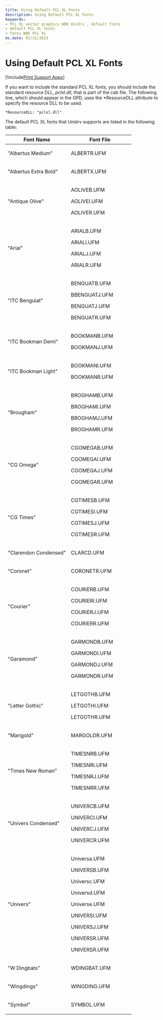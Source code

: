 ```yaml
---
title: Using Default PCL XL Fonts
description: Using Default PCL XL Fonts
keywords:
- PCL XL vector graphics WDK Unidrv , default fonts
- default PCL XL fonts
- fonts WDK PCL XL
ms.date: 01/31/2023
---
```


# Using Default PCL XL Fonts

[!include[Print Support Apps](../includes/print-support-apps.md)]

If you want to include the standard PCL XL fonts, you should include the standard resource DLL, *pclxl.dll*, that is part of the cab file. The following line, which should appear in the GPD, uses the \*ResourceDLL attribute to specify the resource DLL to be used.

```GPD
*ResourceDLL: "pclxl.dll"
```

The default PCL XL fonts that Unidrv supports are listed in the following table:

<table>
<colgroup>
<col width="50%" />
<col width="50%" />
</colgroup>
<thead>
<tr class="header">
<th>Font Name</th>
<th>Font File</th>
</tr>
</thead>
<tbody>
<tr class="odd">
<td><p>"Albertus Medium"</p></td>
<td><p>ALBERTR.UFM</p></td>
</tr>
<tr class="even">
<td><p>"Albertus Extra Bold"</p></td>
<td><p>ALBERTX.UFM</p></td>
</tr>
<tr class="odd">
<td><p>"Antique Olive"</p></td>
<td><p>AOLIVEB.UFM</p>
<p>AOLIVEI.UFM</p>
<p>AOLIVER.UFM</p></td>
</tr>
<tr class="even">
<td><p>"Arial"</p></td>
<td><p>ARIALB.UFM</p>
<p>ARIALI.UFM</p>
<p>ARIALJ.UFM</p>
<p>ARIALR.UFM</p></td>
</tr>
<tr class="odd">
<td><p>"ITC Benguiat"</p></td>
<td><p>BENGUATB.UFM</p>
<p>BBENGUATJ.UFM</p>
<p>BENGUATJ.UFM</p>
<p>BENGUATR.UFM</p></td>
</tr>
<tr class="even">
<td><p>"ITC Bookman Demi"</p></td>
<td><p>BOOKMANB.UFM</p>
<p>BOOKMANJ.UFM</p></td>
</tr>
<tr class="odd">
<td><p>"ITC Bookman Light"</p></td>
<td><p>BOOKMANI.UFM</p>
<p>BOOKMANR.UFM</p></td>
</tr>
<tr class="even">
<td><p>"Brougham"</p></td>
<td><p>BROGHAMB.UFM</p>
<p>BROGHAMI.UFM</p>
<p>BROGHAMJ.UFM</p>
<p>BROGHAMR.UFM</p></td>
</tr>
<tr class="odd">
<td><p>"CG Omega"</p></td>
<td><p>CGOMEGAB.UFM</p>
<p>CGOMEGAI.UFM</p>
<p>CGOMEGAJ.UFM</p>
<p>CGOMEGAR.UFM</p></td>
</tr>
<tr class="even">
<td><p>"CG Times"</p></td>
<td><p>CGTIMESB.UFM</p>
<p>CGTIMESI.UFM</p>
<p>CGTIMESJ.UFM</p>
<p>CGTIMESR.UFM</p></td>
</tr>
<tr class="odd">
<td><p>"Clarendon Condensed"</p></td>
<td><p>CLARCD.UFM</p></td>
</tr>
<tr class="even">
<td><p>"Coronet"</p></td>
<td><p>CORONETR.UFM</p></td>
</tr>
<tr class="odd">
<td><p>"Courier"</p></td>
<td><p>COURIERB.UFM</p>
<p>COURIERI.UFM</p>
<p>COURIERJ.UFM</p>
<p>COURIERR.UFM</p></td>
</tr>
<tr class="even">
<td><p>"Garamond"</p></td>
<td><p>GARMONDB.UFM</p>
<p>GARMONDI.UFM</p>
<p>GARMONDJ.UFM</p>
<p>GARMONDR.UFM</p></td>
</tr>
<tr class="odd">
<td><p>"Letter Gothic"</p></td>
<td><p>LETGOTHB.UFM</p>
<p>LETGOTHI.UFM</p>
<p>LETGOTHR.UFM</p></td>
</tr>
<tr class="even">
<td><p>"Marigold"</p></td>
<td><p>MARGOLDR.UFM</p></td>
</tr>
<tr class="odd">
<td><p>"Times New Roman"</p></td>
<td><p>TIMESNRB.UFM</p>
<p>TIMESNRI.UFM</p>
<p>TIMESNRJ.UFM</p>
<p>TIMESNRR.UFM</p></td>
</tr>
<tr class="even">
<td><p>"Univers Condensed"</p></td>
<td><p>UNIVERCB.UFM</p>
<p>UNIVERCI.UFM</p>
<p>UNIVERCJ.UFM</p>
<p>UNIVERCR.UFM</p></td>
</tr>
<tr class="odd">
<td><p>"Univers"</p></td>
<td><p>Universa.UFM</p>
<p>UNIVERSB.UFM</p>
<p>Universc.UFM</p>
<p>Universd.UFM</p>
<p>Universe.UFM</p>
<p>UNIVERSI.UFM</p>
<p>UNIVERSJ.UFM</p>
<p>UNIVERSR.UFM</p>
<p>UNIVERSR.UFM</p></td>
</tr>
<tr class="even">
<td><p>"W Dingbats"</p></td>
<td><p>WDINGBAT.UFM</p></td>
</tr>
<tr class="odd">
<td><p>"Wingdings"</p></td>
<td><p>WINGDING.UFM</p></td>
</tr>
<tr class="even">
<td><p>"Symbol"</p></td>
<td><p>SYMBOL.UFM</p></td>
</tr>
</tbody>
</table>
